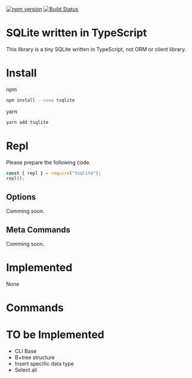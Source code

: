 [![npm version](https://badge.fury.io/js/tsqlite.svg)](https://badge.fury.io/js/tsqlite)  [![Build Status](https://app.travis-ci.com/tsurutan/tsqlite.svg?branch=master)](https://app.travis-ci.com/tsurutan/tsqlite)

# SQLite written in TypeScript

This library is a tiny SQLite written in TypeScript, not ORM or client library.

# Install

npm
```sh
npm install --save tsqlite
```

yarn
```sh
yarn add tsqlite
```

# Repl
Please prepare the following code.


```js
const { repl } = require("tsqlite");
repl();
```

## Options
Comming soon.

## Meta Commands
Comming soon.

# Implemented

None

# Commands

# TO be Implemented

- CLI Base
- B+tree structure
- Insert specific data type
- Select all
